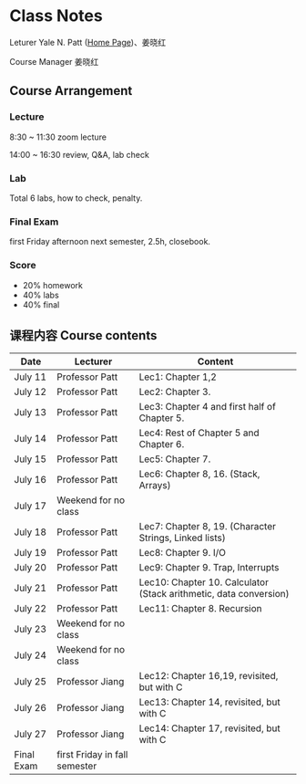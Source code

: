 # Class Notes

Leturer				Yale N. Patt	([Home Page](http://users.ece.utexas.edu/~patt/))、姜晓红

Course Manager		姜晓红

## Course Arrangement

### Lecture

8:30 ~ 11:30    zoom lecture

14:00 ~ 16:30	review, Q&A, lab check

### Lab

Total 6 labs, how to check, penalty.

### Final Exam

first Friday afternoon next semester, 2.5h, closebook.

### Score

- 20%	homework
- 40%	labs
- 40%	final

## 课程内容 Course contents

| Date | Lecturer | Content |
| --- | --- | --- |
| July 11 | Professor Patt | Lec1:  Chapter 1,2 |
| July 12 | Professor Patt | Lec2:  Chapter 3. |
| July 13 | Professor Patt | Lec3:  Chapter 4 and first half of Chapter 5. |
| July 14 | Professor Patt | Lec4:  Rest of Chapter 5 and Chapter 6. |
| July 15 | Professor Patt | Lec5:  Chapter 7. |
| July 16 | Professor Patt | Lec6:  Chapter 8, 16. (Stack, Arrays) |
| July 17 | Weekend for no class |  |
| July 18 | Professor Patt | Lec7:  Chapter 8, 19. (Character Strings, Linked lists) |
| July 19 | Professor Patt | Lec8:  Chapter 9. I/O |
| July 20 | Professor Patt | Lec9:  Chapter 9. Trap, Interrupts |
| July 21 | Professor Patt | Lec10:  Chapter 10. Calculator (Stack arithmetic, data conversion) |
| July 22 | Professor Patt | Lec11:  Chapter 8. Recursion |
| July 23 | Weekend for no class |  |
| July 24 | Weekend for no class |  |
| July 25 | Professor Jiang | Lec12:  Chapter 16,19, revisited, but with C |
| July 26 | Professor Jiang | Lec13:  Chapter 14, revisited, but with C |
| July 27 | Professor Jiang | Lec14:  Chapter 17, revisited, but with C |
| Final Exam | first Friday in fall semester |  |